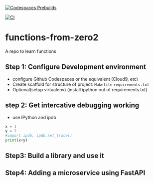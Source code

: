 [![Codespaces Prebuilds](https://github.com/LoicSteve/functions-from-zero2/actions/workflows/codespaces/create_codespaces_prebuilds/badge.svg)](https://github.com/LoicSteve/functions-from-zero2/actions/workflows/codespaces/create_codespaces_prebuilds)


[![CI](https://github.com/LoicSteve/functions-from-zero2/actions/workflows/main.yml/badge.svg)](https://github.com/LoicSteve/functions-from-zero2/actions/workflows/main.yml)

# functions-from-zero2
A repo to learn functions


## Step 1: Configure Development environment

* configure Github Codespaces or the equivalent (Cloud9, etc)
* Create scaffold for structure of project: `Makefile` `requirements.txt`
* Optional(setup virtualenv) (install ipython out of requirements.txt)

## step 2: Get intercative debugging working

* use IPython and ipdb

```python
x = 1
y = 2
#import ipdb; ipdb.set_trace()
print(x+y)
```

## Step3: Build a library and use it


##  Step4: Adding a microservice using FastAPI